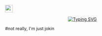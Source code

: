 <img src="https://media.giphy.com/media/hS42TuYYnANLFR9IRQ/giphy.gif" width="25"> 

<div align="center">
  
[![Typing SVG](https://readme-typing-svg.herokuapp.com?font=Fira+Code&size=26&pause=1000&color=00F723&center=true&vCenter=true&width=435&lines=Algorithmic+Trader;Quantitative+Analyst;Financial+Engineer;Market+Strategist)](https://git.io/typing-svg)
</div>

#not really, I'm just jokin
